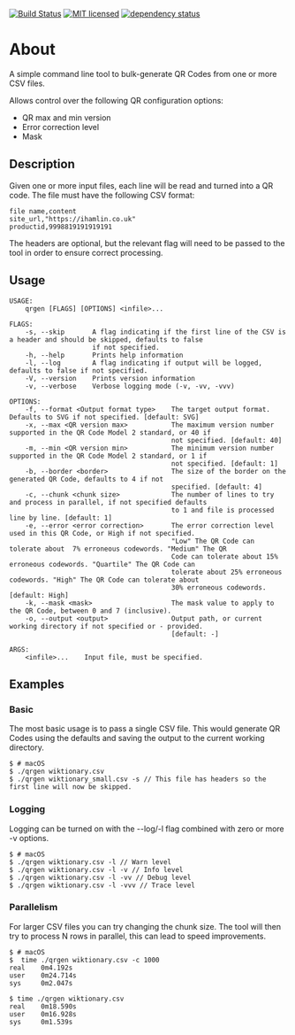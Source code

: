 [![Build Status][azure-badge]][azure-url]
[![MIT licensed][license-badge]][license-url]
[![dependency status][dependency-badge]][dependency-url]

# About

A simple command line tool to bulk-generate QR Codes from one or more CSV files.

Allows control over the following QR configuration options:

* QR max and min version
* Error correction level
* Mask

## Description

Given one or more input files, each line will be read and turned into a QR code.  The file must have the following CSV
format:

```CSV
file name,content
site_url,"https://ihamlin.co.uk"
productid,9998819191919191
```

The headers are optional, but the relevant flag will need to be passed to the tool in order to ensure correct processing.

## Usage

```console
USAGE:
    qrgen [FLAGS] [OPTIONS] <infile>...

FLAGS:
    -s, --skip       A flag indicating if the first line of the CSV is a header and should be skipped, defaults to false
                     if not specified.
    -h, --help       Prints help information
    -l, --log        A flag indicating if output will be logged, defaults to false if not specified.
    -V, --version    Prints version information
    -v, --verbose    Verbose logging mode (-v, -vv, -vvv)

OPTIONS:
    -f, --format <Output format type>    The target output format.  Defaults to SVG if not specified. [default: SVG]
    -x, --max <QR version max>           The maximum version number supported in the QR Code Model 2 standard, or 40 if
                                         not specified. [default: 40]
    -m, --min <QR version min>           The minimum version number supported in the QR Code Model 2 standard, or 1 if
                                         not specified. [default: 1]
    -b, --border <border>                The size of the border on the generated QR Code, defaults to 4 if not
                                         specified. [default: 4]
    -c, --chunk <chunk size>             The number of lines to try and process in parallel, if not specified defaults
                                         to 1 and file is processed line by line. [default: 1]
    -e, --error <error correction>       The error correction level used in this QR Code, or High if not specified.
                                         "Low" The QR Code can tolerate about  7% erroneous codewords. "Medium" The QR
                                         Code can tolerate about 15% erroneous codewords. "Quartile" The QR Code can
                                         tolerate about 25% erroneous codewords. "High" The QR Code can tolerate about
                                         30% erroneous codewords. [default: High]
    -k, --mask <mask>                    The mask value to apply to the QR Code, between 0 and 7 (inclusive).
    -o, --output <output>                Output path, or current working directory if not specified or - provided.
                                         [default: -]

ARGS:
    <infile>...    Input file, must be specified.
```

## Examples

### Basic

The most basic usage is to pass a single CSV file.  This would generate QR Codes using the defaults and saving the
output to the current working directory.

```console
$ # macOS
$ ./qrgen wiktionary.csv
$ ./qrgen wiktionary_small.csv -s // This file has headers so the first line will now be skipped.
```

### Logging

Logging can be turned on with the --log/-l flag combined with zero or more -v options.

```console
$ # macOS
$ ./qrgen wiktionary.csv -l // Warn level
$ ./qrgen wiktionary.csv -l -v // Info level
$ ./qrgen wiktionary.csv -l -vv // Debug level
$ ./qrgen wiktionary.csv -l -vvv // Trace level
```

### Parallelism

For larger CSV files you can try changing the chunk size.  The tool will then try to process N rows in parallel, 
this can lead to speed improvements.

```console
$ # macOS
$  time ./qrgen wiktionary.csv -c 1000
real    0m4.192s
user    0m24.714s
sys     0m2.047s

$ time ./qrgen wiktionary.csv
real    0m18.590s
user    0m16.928s
sys     0m1.539s

```

[azure-badge]: https://dev.azure.com/morpork73/qrgen/_apis/build/status/ian-hamlin.qrgen?branchName=master
[azure-url]: https://dev.azure.com/morpork73/qrgen/_build/latest?definitionId=1&branchName=master
[license-badge]: https://img.shields.io/badge/license-MIT-blue.svg
[license-url]: LICENSE
[dependency-badge]: https://deps.rs/repo/github/ian-hamlin/qrgen/status.svg
[dependency-url]: https://deps.rs/repo/github/ian-hamlin/qrgen
